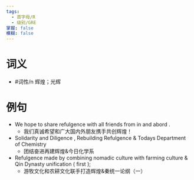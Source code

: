 ```yaml
---
tags:
  - 首字母/R
  - 级别/GRE
掌握: false
模糊: false
---
```

# 词义
- #词性/n  辉煌；光辉
# 例句
- We hope to share refulgence with all friends from in and abord .
	- 我们真诚希望和广大国内外朋友携手共创辉煌！
- Solidarity and Diligence , Rebuilding Refulgence & Todays Department of Chemistry
	- 团结奋进再建辉煌&今日化学系
- Refulgence made by combining nomadic culture with farming culture & Qin Dynasty unification ( first );
	- 游牧文化和农耕文化联手打造辉煌&秦统一论纲（一）
